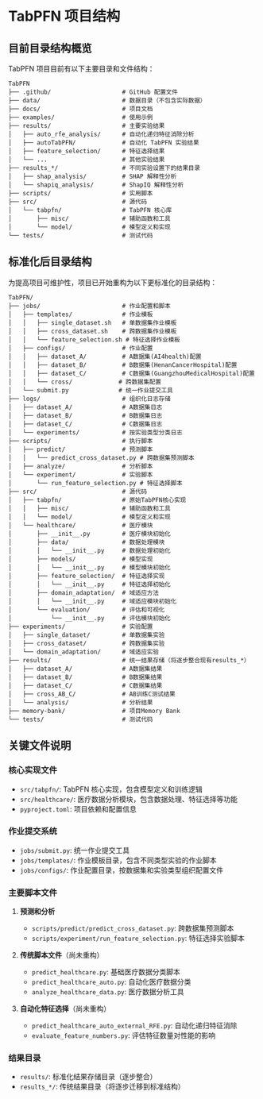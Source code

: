 # TabPFN 项目结构

## 目前目录结构概览

TabPFN 项目目前有以下主要目录和文件结构：

```
TabPFN
├── .github/                    # GitHub 配置文件
├── data/                       # 数据目录（不包含实际数据）
├── docs/                       # 项目文档
├── examples/                   # 使用示例
├── results/                    # 主要实验结果
│   ├── auto_rfe_analysis/      # 自动化递归特征消除分析
│   ├── autoTabPFN/             # 自动化 TabPFN 实验结果
│   ├── feature_selection/      # 特征选择结果
│   └── ...                     # 其他实验结果
├── results_*/                  # 不同实验设置下的结果目录
│   ├── shap_analysis/          # SHAP 解释性分析
│   └── shapiq_analysis/        # ShapIQ 解释性分析
├── scripts/                    # 实用脚本
├── src/                        # 源代码
│   └── tabpfn/                 # TabPFN 核心库
│       ├── misc/               # 辅助函数和工具
│       └── model/              # 模型定义和实现
└── tests/                      # 测试代码
```

## 标准化后目录结构

为提高项目可维护性，项目已开始重构为以下更标准化的目录结构：

```
TabPFN/
├── jobs/                       # 作业配置和脚本
│   ├── templates/              # 作业模板
│   │   ├── single_dataset.sh   # 单数据集作业模板
│   │   ├── cross_dataset.sh    # 跨数据集作业模板
│   │   └── feature_selection.sh # 特征选择作业模板
│   ├── configs/                # 作业配置
│   │   ├── dataset_A/          # A数据集(AI4health)配置
│   │   ├── dataset_B/          # B数据集(HenanCancerHospital)配置
│   │   ├── dataset_C/          # C数据集(GuangzhouMedicalHospital)配置
│   │   └── cross/             # 跨数据集配置
│   └── submit.py              # 统一作业提交工具
├── logs/                       # 组织化日志存储
│   ├── dataset_A/              # A数据集日志
│   ├── dataset_B/              # B数据集日志
│   ├── dataset_C/              # C数据集日志
│   └── experiments/            # 按实验类型分类日志
├── scripts/                    # 执行脚本
│   ├── predict/                # 预测脚本
│   │   └── predict_cross_dataset.py # 跨数据集预测脚本
│   ├── analyze/                # 分析脚本
│   └── experiment/             # 实验脚本
│       └── run_feature_selection.py # 特征选择脚本
├── src/                        # 源代码
│   ├── tabpfn/                 # 原始TabPFN核心实现
│   │   ├── misc/               # 辅助函数和工具
│   │   └── model/              # 模型定义和实现
│   └── healthcare/             # 医疗模块
│       ├── __init__.py         # 医疗模块初始化
│       ├── data/               # 数据处理模块
│       │   └── __init__.py     # 数据处理初始化
│       ├── models/             # 模型实现
│       │   └── __init__.py     # 模型模块初始化
│       ├── feature_selection/  # 特征选择实现
│       │   └── __init__.py     # 特征选择初始化
│       ├── domain_adaptation/  # 域适应方法
│       │   └── __init__.py     # 域适应模块初始化
│       └── evaluation/         # 评估和可视化
│           └── __init__.py     # 评估模块初始化
├── experiments/                # 实验配置
│   ├── single_dataset/         # 单数据集实验
│   ├── cross_dataset/          # 跨数据集实验
│   └── domain_adaptation/      # 域适应实验
├── results/                    # 统一结果存储（将逐步整合现有results_*）
│   ├── dataset_A/              # A数据集结果
│   ├── dataset_B/              # B数据集结果
│   ├── dataset_C/              # C数据集结果
│   ├── cross_AB_C/             # AB训练C测试结果
│   └── analysis/               # 分析结果
├── memory-bank/                # 项目Memory Bank
└── tests/                      # 测试代码
```

## 关键文件说明

### 核心实现文件

- `src/tabpfn/`: TabPFN 核心实现，包含模型定义和训练逻辑
- `src/healthcare/`: 医疗数据分析模块，包含数据处理、特征选择等功能
- `pyproject.toml`: 项目依赖和配置信息

### 作业提交系统

- `jobs/submit.py`: 统一作业提交工具
- `jobs/templates/`: 作业模板目录，包含不同类型实验的作业脚本
- `jobs/configs/`: 作业配置目录，按数据集和实验类型组织配置文件

### 主要脚本文件

1. **预测和分析**
   - `scripts/predict/predict_cross_dataset.py`: 跨数据集预测脚本
   - `scripts/experiment/run_feature_selection.py`: 特征选择实验脚本

2. **传统脚本文件**（尚未重构）
   - `predict_healthcare.py`: 基础医疗数据分类脚本
   - `predict_healthcare_auto.py`: 自动化医疗数据分类
   - `analyze_healthcare_data.py`: 医疗数据分析工具

3. **自动化特征选择**（尚未重构）
   - `predict_healthcare_auto_external_RFE.py`: 自动化递归特征消除
   - `evaluate_feature_numbers.py`: 评估特征数量对性能的影响

### 结果目录

- `results/`: 标准化结果存储目录（逐步整合）
- `results_*/`: 传统结果目录（将逐步迁移到标准结构） 